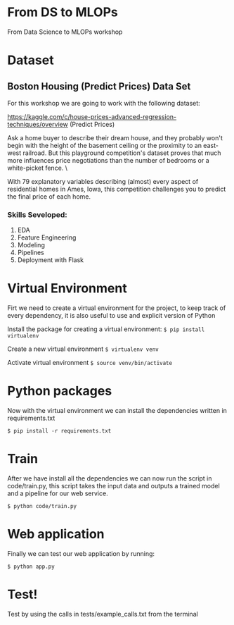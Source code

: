 # From DS to MLOPs

From Data Science to MLOPs workshop

# Dataset
## Boston Housing (Predict Prices) Data Set

For this workshop we are going to work with the following dataset:

https://kaggle.com/c/house-prices-advanced-regression-techniques/overview (Predict Prices)

Ask a home buyer to describe their dream house, and they probably won't begin with the height of the basement ceiling or the proximity to an east-west railroad. But this playground competition's dataset proves that much more influences price negotiations than the number of bedrooms or a white-picket fence. \

With 79 explanatory variables describing (almost) every aspect of residential homes in Ames, Iowa, this competition challenges you to predict the final price of each home.

### Skills Seveloped:

1) EDA
2) Feature Engineering
3) Modeling
4) Pipelines
5) Deployment with Flask

# Virtual Environment

Firt we need to create a virtual environment for the project, to keep track of every dependency, it is also useful to use and explicit version of Python

Install the package for creating a virtual environment:
`$ pip install virtualenv`

Create a new virtual environment
`$ virtualenv venv`

Activate virtual environment
`$ source venv/bin/activate`

# Python packages

Now with the virtual environment we can install the dependencies written in requirements.txt

`$ pip install -r requirements.txt`

# Train

After we have install all the dependencies we can now run the script in code/train.py, this script takes the input data and outputs a trained model and a pipeline for our web service.

`$ python code/train.py`

# Web application

Finally we can test our web application by running:

`$ python app.py`

# Test!

Test by using the calls in tests/example_calls.txt from the terminal